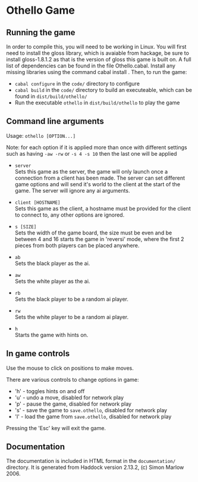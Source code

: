 # Othello Game


## Running the game
In order to compile this, you will need to be working in Linux. You will first 
need to install the gloss library, which is avaiable from hackage, be sure to 
install gloss-1.8.1.2 as that is the version of gloss this game is built on. 
A full list of dependencies can be found in the file Othello.cabal. Install any 
missing libraries using the command cabal install <library>. Then, to run the 
game: 
- `cabal configure` in the `code/` directory to configure
- `cabal build` in the `code/` directory to build an executeable, which can be found in `dist/build/othello/`
- Run the executable `othello` in `dist/build/othello` to play the game



## Command line arguments
Usage: `othello [OPTION...]`

Note: for each option if it is applied more than once  with different settings such as having `-aw -rw` or `-s 4 -s 10` then the last one will be applied

- `server`  
Sets this game as the server, the game will only launch once a connection from a client has been made. The server can set different game options and will send it's world to the client at the start of the game. The server will ignore any ai arguments.

- `client [HOSTNAME]`  
Sets this game as the client, a hostname must be provided for the client to connect to, any other options are ignored.

- `s [SIZE]`  
Sets the width of the game board, the size must be even and be between 4 and 16 starts the game in 'reversi' mode, where the first 2 pieces from both players can be placed anywhere.
    
- `ab`  
Sets the black player as the ai.

- `aw`  
Sets the white player as the ai.

- `rb`  
Sets the black player to be a random ai player.

- `rw`  
Sets the white player to be a random ai player.

- `h`  
Starts the game with hints on.




## In game controls
Use the mouse to click on positions to make moves.

There are various controls to change options in game:
- 'h' - toggles hints on and off
- 'u' - undo a move, disabled for network play
- 'p' - pause the game, disabled for network play
- 's' - save the game to `save.othello`, disabled for network play
- 'l' - load the game from `save.othello`, disabled for network play

Pressing the 'Esc' key will exit the game. 




## Documentation
The documentation is included in HTML format in the `documentation/` directory. 
It is generated from Haddock version 2.13.2, (c) Simon Marlow 2006.


